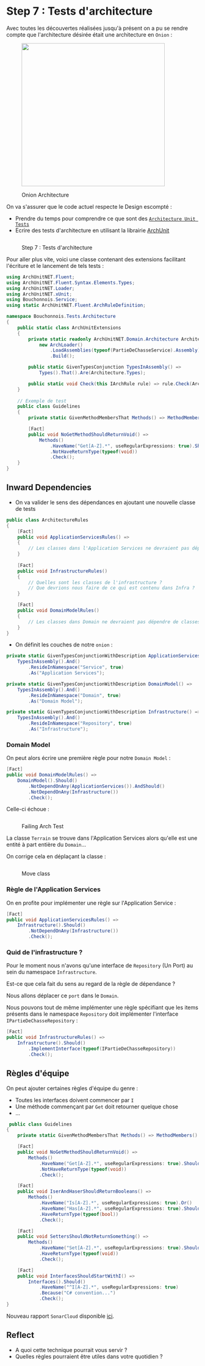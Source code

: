 # Step 7 : Tests d'architecture

Avec toutes les découvertes réalisées jusqu'à présent on a pu se rendre compte que l'architecture désirée était une architecture en `Onion` :&#x20;

<figure><img src="../../../.gitbook/assets/onion.webp" alt="" width="375"><figcaption><p>Onion Architecture</p></figcaption></figure>

On va s'assurer que le code actuel respecte le Design escompté :

* Prendre du temps pour comprendre ce que sont des [`Architecture Unit Tests`](https://xtrem-tdd.netlify.app/Flavours/archunit)
* Ecrire des tests d'architecture en utilisant la librairie [ArchUnit](https://github.com/TNG/ArchUnitNET/)

<figure><img src="../../../.gitbook/assets/step7.webp" alt=""><figcaption><p>Step 7 : Tests d'architecture</p></figcaption></figure>

Pour aller plus vite, voici une classe contenant des extensions facilitant l'écriture et le lancement de tels tests :

```csharp
using ArchUnitNET.Fluent;
using ArchUnitNET.Fluent.Syntax.Elements.Types;
using ArchUnitNET.Loader;
using ArchUnitNET.xUnit;
using Bouchonnois.Service;
using static ArchUnitNET.Fluent.ArchRuleDefinition;

namespace Bouchonnois.Tests.Architecture
{
    public static class ArchUnitExtensions
    {
        private static readonly ArchUnitNET.Domain.Architecture Architecture =
            new ArchLoader()
                .LoadAssemblies(typeof(PartieDeChasseService).Assembly)
                .Build();

        public static GivenTypesConjunction TypesInAssembly() =>
            Types().That().Are(Architecture.Types);

        public static void Check(this IArchRule rule) => rule.Check(Architecture);
    }
    
    // Exemple de test
    public class Guidelines
    {
        private static GivenMethodMembersThat Methods() => MethodMembers().That().AreNoConstructors().And();

        [Fact]
        public void NoGetMethodShouldReturnVoid() =>
            Methods()
                .HaveName("Get[A-Z].*", useRegularExpressions: true).Should()
                .NotHaveReturnType(typeof(void))
                .Check();
    }
}
```

## Inward Dependencies

* On va valider le sens des dépendances en ajoutant une nouvelle classe de tests

```csharp
public class ArchitectureRules
{
    [Fact]
    public void ApplicationServicesRules() =>
    {
        // Les classes dans l'Application Services ne devraient pas dépendre de classes dans Infrastructure   
    }
        
    [Fact]
    public void InfrastructureRules() 
    {
        // Quelles sont les classes de l'infrastructure ?
        // Que devrions nous faire de ce qui est contenu dans Infra ?
    }

    [Fact]
    public void DomainModelRules() 
    {
        // Les classes dans Domain ne devraient pas dépendre de classes dans Infrastructure ou Application Services
    }
}
```

* On définit les couches de notre `onion` :

```csharp
private static GivenTypesConjunctionWithDescription ApplicationServices() =>
    TypesInAssembly().And()
        .ResideInNamespace("Service", true)
        .As("Application Services");

private static GivenTypesConjunctionWithDescription DomainModel() =>
    TypesInAssembly().And()
        .ResideInNamespace("Domain", true)
        .As("Domain Model");

private static GivenTypesConjunctionWithDescription Infrastructure() =>
    TypesInAssembly().And()
        .ResideInNamespace("Repository", true)
        .As("Infrastructure");
```

### Domain Model

On peut alors écrire une première règle pour notre `Domain Model` :

```csharp
[Fact]
public void DomainModelRules() =>
    DomainModel().Should()
        .NotDependOnAny(ApplicationServices()).AndShould()
        .NotDependOnAny(Infrastructure())
        .Check();
```

Celle-ci échoue :&#x20;

<figure><img src="../../../.gitbook/assets/failing-architecture.webp" alt=""><figcaption><p>Failing Arch Test</p></figcaption></figure>

La classe `Terrain` se trouve dans l'Application Services alors qu'elle est une entité à part entière du `Domain`...

On corrige cela en déplaçant la classe :&#x20;

<figure><img src="../../../.gitbook/assets/move-class.webp" alt=""><figcaption><p>Move class</p></figcaption></figure>

### Règle de l'Application Services

On en profite pour implémenter une règle sur l'Application Service :

```csharp
[Fact]
public void ApplicationServicesRules() =>
    Infrastructure().Should()
        .NotDependOnAny(Infrastructure())
        .Check();
```

### Quid de l'infrastructure ?

Pour le moment nous n'avons qu'une interface de `Repository` (Un Port) au sein du namespace `Infrastructure`.&#x20;

Est-ce que cela fait du sens au regard de la règle de dépendance ?

Nous allons déplacer ce `port` dans le `Domain`.

Nous pouvons tout de même implémenter une règle spécifiant que les items présents dans le namespace `Repository` doit implémenter l'interface `IPartieDeChasseRepository` :

```csharp
[Fact]
public void InfrastructureRules() =>
    Infrastructure().Should()
        .ImplementInterface(typeof(IPartieDeChasseRepository))
        .Check();
```

## Règles d'équipe

On peut ajouter certaines règles d'équipe du genre :

* Toutes les interfaces doivent commencer par `I`
* Une méthode commençant par `Get` doit retourner quelque chose
* ...

```csharp
 public class Guidelines
{
    private static GivenMethodMembersThat Methods() => MethodMembers().That().AreNoConstructors().And();

    [Fact]
    public void NoGetMethodShouldReturnVoid() =>
        Methods()
            .HaveName("Get[A-Z].*", useRegularExpressions: true).Should()
            .NotHaveReturnType(typeof(void))
            .Check();

    [Fact]
    public void IserAndHaserShouldReturnBooleans() =>
        Methods()
            .HaveName("Is[A-Z].*", useRegularExpressions: true).Or()
            .HaveName("Has[A-Z].*", useRegularExpressions: true).Should()
            .HaveReturnType(typeof(bool))
            .Check();

    [Fact]
    public void SettersShouldNotReturnSomething() =>
        Methods()
            .HaveName("Set[A-Z].*", useRegularExpressions: true).Should()
            .HaveReturnType(typeof(void))
            .Check();

    [Fact]
    public void InterfacesShouldStartWithI() =>
        Interfaces().Should()
            .HaveName("^I[A-Z].*", useRegularExpressions: true)
            .Because("C# convention...")
            .Check();
}
```

Nouveau rapport `SonarCloud` disponible [ici](https://sonarcloud.io/summary/overall?id=ythirion\_refactoring-du-bouchonnois\&branch=steps%2F07-architecture-tests).

## Reflect

* A quoi cette technique pourrait vous servir ?
* Quelles règles pourraient être utiles dans votre quotidien ?

<figure><img src="../../../.gitbook/assets/architecture-tests.webp" alt=""><figcaption></figcaption></figure>
